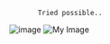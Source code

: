            Tried possible..



![image](https://github.com/user-attachments/assets/2e4737ac-e92a-422b-90f8-aa0f9d1cf628)
   ![My Image](https://github.com/narckoti/narckoti/blob/main/images/my-image.jpg?raw=true)

